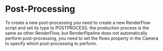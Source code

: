 # Post-Processing

To create a new post-processing you need to create a new RenderFlow script and set its type to POSTPROCESS. the production process is the same as other RenderFlow, but RenderPipeline does not automatically perform post-processing, you need to set the flows property in the Camera to specify which post-processing to perform.
